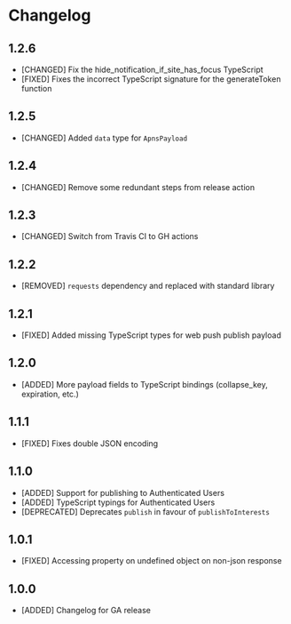 # Changelog

## 1.2.6

* [CHANGED] Fix the hide_notification_if_site_has_focus TypeScript
* [FIXED] Fixes the incorrect TypeScript signature for the generateToken function

## 1.2.5

* [CHANGED] Added `data` type for `ApnsPayload`

## 1.2.4

* [CHANGED] Remove some redundant steps from release action

## 1.2.3

* [CHANGED] Switch from Travis CI to GH actions

## 1.2.2

* [REMOVED] `requests` dependency and replaced with standard library

## 1.2.1

* [FIXED] Added missing TypeScript types for web push publish payload

## 1.2.0

* [ADDED] More payload fields to TypeScript bindings (collapse\_key, expiration, etc.)

## 1.1.1

* [FIXED] Fixes double JSON encoding

## 1.1.0

* [ADDED] Support for publishing to Authenticated Users
* [ADDED] TypeScript typings for Authenticated Users
* [DEPRECATED] Deprecates `publish` in favour of `publishToInterests`

## 1.0.1

* [FIXED] Accessing property on undefined object on non-json response

## 1.0.0

* [ADDED] Changelog for GA release
